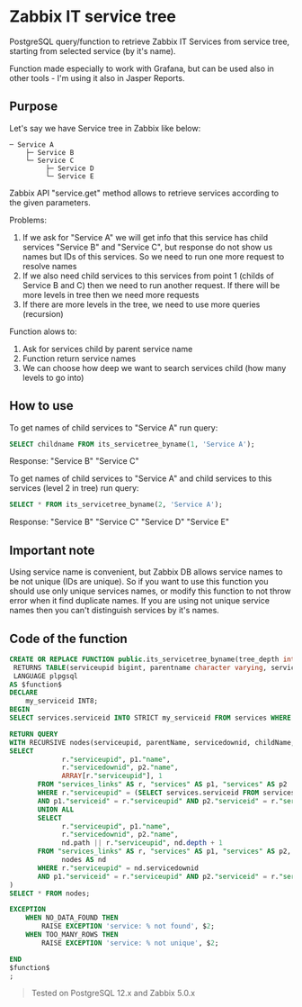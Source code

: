 # Zabbix IT service tree

PostgreSQL query/function to retrieve Zabbix IT Services from service tree, starting from selected service (by it's name).

Function made especially to work with Grafana, but can be used also in other tools - I'm using it also in Jasper Reports.

## Purpose

Let's say we have Service tree in Zabbix like below:

    ─ Service A
        ├─ Service B
        └─ Service C
             ├─ Service D
             └─ Service E

Zabbix API "service.get" method allows to retrieve services according to the given parameters.

Problems:
1. If we ask for "Service A" we will get info that this service has child services "Service B" and "Service C", but response do not show us names but IDs of this services. So we need to run one more request to resolve names
2. If we also need child services to this services from point 1 (childs of Service B and C) then we need to run another request. If there will be more levels in tree then we need more requests
3. If there are more levels in the tree, we need to use more queries (recursion)

Function alows to:
1. Ask for services child by parent service name
2. Function return service names
2. We can choose how deep we want to search services child (how many levels to go into)

## How to use

To get names of child services to "Service A" run query:
```sql
SELECT childname FROM its_servicetree_byname(1, 'Service A');
```
Response: "Service B" "Service C"

To get names of child services to "Service A" and child services to this services (level 2 in tree) run query:
```sql
SELECT * FROM its_servicetree_byname(2, 'Service A');
```
Response: "Service B" "Service C" "Service D" "Service E"

## Important note

Using service name is convenient, but Zabbix DB allows service names to be not unique (IDs are unique). So if you want to use this function you should use only unique services names, or modify this function to not throw error when it find duplicate names. If you are using not unique service names then you can't distinguish services by it's names.

## Code of the function

```sql
CREATE OR REPLACE FUNCTION public.its_servicetree_byname(tree_depth integer, servicename character varying)
 RETURNS TABLE(serviceupid bigint, parentname character varying, servicedownid bigint, childname character varying, path bigint[], depth integer)
 LANGUAGE plpgsql
AS $function$
DECLARE
	my_serviceid INT8;
BEGIN
SELECT services.serviceid INTO STRICT my_serviceid FROM services WHERE services.name = $2; 

RETURN QUERY 
WITH RECURSIVE nodes(serviceupid, parentName, servicedownid, childName, path, depth) AS (
SELECT
             r."serviceupid", p1."name",
             r."servicedownid", p2."name",
             ARRAY[r."serviceupid"], 1
       FROM "services_links" AS r, "services" AS p1, "services" AS p2
       WHERE r."serviceupid" = (SELECT services.serviceid FROM services WHERE services."name" = $2)
       AND p1."serviceid" = r."serviceupid" AND p2."serviceid" = r."servicedownid"
       UNION ALL
       SELECT
             r."serviceupid", p1."name",
             r."servicedownid", p2."name",
             nd.path || r."serviceupid", nd.depth + 1
       FROM "services_links" AS r, "services" AS p1, "services" AS p2,
             nodes AS nd
       WHERE r."serviceupid" = nd.servicedownid
       AND p1."serviceid" = r."serviceupid" AND p2."serviceid" = r."servicedownid" AND nd.depth < $1
)
SELECT * FROM nodes;

EXCEPTION
	WHEN NO_DATA_FOUND THEN
		RAISE EXCEPTION 'service: % not found', $2;
	WHEN TOO_MANY_ROWS THEN
		RAISE EXCEPTION 'service: % not unique', $2;

END
$function$
;
```

> Tested on PostgreSQL 12.x and Zabbix 5.0.x
